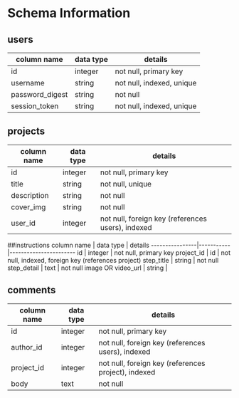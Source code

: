 # Schema Information

## users
column name     | data type | details
----------------|-----------|-----------------------
id              | integer   | not null, primary key
username        | string    | not null, indexed, unique
password_digest | string    | not null
session_token   | string    | not null, indexed, unique


## projects
column name     | data type | details
----------------|-----------|-----------------------
id              | integer   | not null, primary key
title           | string    | not null, unique
description     | string    | not null
cover_img       | string    | not null
user_id         | integer   | not null, foreign key (references users), indexed

##instructions
column name     | data type | details
----------------|-----------|-----------------------
id              | integer   | not null, primary key
project_id      | id        | not null, indexed, foreign key (references project)
step_title      | string    | not null
step_detail     | text      | not null
image OR video_url | string    |

## comments
column name | data type | details
------------|-----------|-----------------------
id          | integer   | not null, primary key
author_id   | integer   | not null, foreign key (references users), indexed
project_id  | integer   | not null, foreign key (references project), indexed
body        | text      | not null
